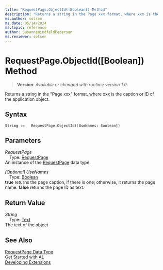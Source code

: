 ```yaml
---
title: "RequestPage.ObjectId([Boolean]) Method"
description: "Returns a string in the Page xxx format, where xxx is the caption or ID of the application object."
ms.author: solsen
ms.date: 05/14/2024
ms.topic: reference
author: SusanneWindfeldPedersen
ms.reviewer: solsen
---
```

[//]: # (START>DO_NOT_EDIT)
[//]: # (IMPORTANT:Do not edit any of the content between here and the END>DO_NOT_EDIT.)
[//]: # (Any modifications should be made in the .xml files in the ModernDev repo.)
# RequestPage.ObjectId([Boolean]) Method
> **Version**: _Available or changed with runtime version 1.0._

Returns a string in the "Page xxx" format, where xxx is the caption or ID of the application object.


## Syntax
```AL
String :=   RequestPage.ObjectId([UseNames: Boolean])
```
## Parameters
*RequestPage*  
&emsp;Type: [RequestPage](requestpage-data-type.md)  
An instance of the [RequestPage](requestpage-data-type.md) data type.  

*[Optional] UseNames*  
&emsp;Type: [Boolean](../boolean/boolean-data-type.md)  
**true** returns the page caption, if there is one; otherwise, it returns the page name. **false** returns the page ID as text.  


## Return Value
*String*  
&emsp;Type: [Text](../text/text-data-type.md)  
The text of the object


[//]: # (IMPORTANT: END>DO_NOT_EDIT)
## See Also
[RequestPage Data Type](requestpage-data-type.md)  
[Get Started with AL](../../devenv-get-started.md)  
[Developing Extensions](../../devenv-dev-overview.md)